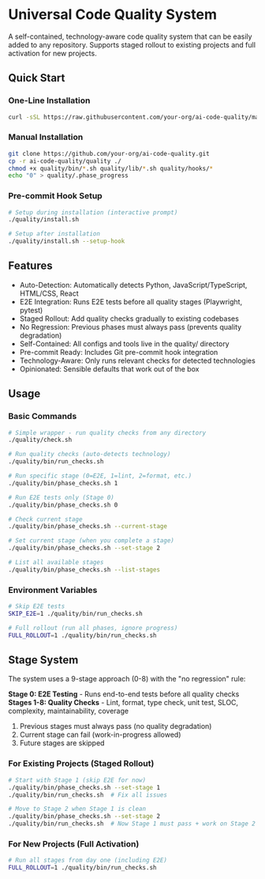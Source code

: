 # Universal Code Quality System

A self-contained, technology-aware code quality system that can be easily added to any repository. Supports staged rollout to existing projects and full activation for new projects.

## Quick Start

### One-Line Installation

```bash
curl -sSL https://raw.githubusercontent.com/your-org/ai-code-quality/main/quality/install.sh | bash
```

### Manual Installation

```bash
git clone https://github.com/your-org/ai-code-quality.git
cp -r ai-code-quality/quality ./
chmod +x quality/bin/*.sh quality/lib/*.sh quality/hooks/*
echo "0" > quality/.phase_progress
```

### Pre-commit Hook Setup

```bash
# Setup during installation (interactive prompt)
./quality/install.sh

# Setup after installation
./quality/install.sh --setup-hook
```

## Features

- Auto-Detection: Automatically detects Python, JavaScript/TypeScript, HTML/CSS, React
- E2E Integration: Runs E2E tests before all quality stages (Playwright, pytest)
- Staged Rollout: Add quality checks gradually to existing codebases
- No Regression: Previous phases must always pass (prevents quality degradation)
- Self-Contained: All configs and tools live in the quality/ directory
- Pre-commit Ready: Includes Git pre-commit hook integration
- Technology-Aware: Only runs relevant checks for detected technologies
- Opinionated: Sensible defaults that work out of the box

## Usage

### Basic Commands

```bash
# Simple wrapper - run quality checks from any directory
./quality/check.sh

# Run quality checks (auto-detects technology)
./quality/bin/run_checks.sh

# Run specific stage (0=E2E, 1=lint, 2=format, etc.)
./quality/bin/phase_checks.sh 1

# Run E2E tests only (Stage 0)
./quality/bin/phase_checks.sh 0

# Check current stage
./quality/bin/phase_checks.sh --current-stage

# Set current stage (when you complete a stage)
./quality/bin/phase_checks.sh --set-stage 2

# List all available stages
./quality/bin/phase_checks.sh --list-stages
```

### Environment Variables

```bash
# Skip E2E tests
SKIP_E2E=1 ./quality/bin/run_checks.sh

# Full rollout (run all phases, ignore progress)
FULL_ROLLOUT=1 ./quality/bin/run_checks.sh
```

## Stage System

The system uses a 9-stage approach (0-8) with the "no regression" rule:

**Stage 0: E2E Testing** - Runs end-to-end tests before all quality checks
**Stages 1-8: Quality Checks** - Lint, format, type check, unit test, SLOC, complexity, maintainability, coverage

1. Previous stages must always pass (no quality degradation)
2. Current stage can fail (work-in-progress allowed)
3. Future stages are skipped

### For Existing Projects (Staged Rollout)

```bash
# Start with Stage 1 (skip E2E for now)
./quality/bin/phase_checks.sh --set-stage 1
./quality/bin/run_checks.sh  # Fix all issues

# Move to Stage 2 when Stage 1 is clean
./quality/bin/phase_checks.sh --set-stage 2
./quality/bin/run_checks.sh  # Now Stage 1 must pass + work on Stage 2
```

### For New Projects (Full Activation)

```bash
# Run all stages from day one (including E2E)
FULL_ROLLOUT=1 ./quality/bin/run_checks.sh
```
